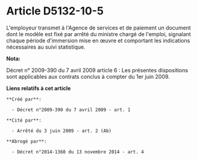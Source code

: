 # Article D5132-10-5

L'employeur transmet à l'Agence de services et de paiement un document dont le modèle est fixé par arrêté du ministre chargé
de l'emploi, signalant chaque période d'immersion mise en œuvre et comportant les indications nécessaires au suivi
statistique.

**Nota:**

Décret n° 2009-390 du 7 avril 2009 article 6 : Les présentes dispositions sont applicables aux contrats conclus à compter du
1er juin 2009.

**Liens relatifs à cet article**

	**Créé par**:

	  - Décret n°2009-390 du 7 avril 2009 - art. 1

	**Cité par**:

	  - Arrêté du 3 juin 2009 - art. 2 (Ab)

	**Abrogé par**:

	  - Décret n°2014-1360 du 13 novembre 2014 - art. 4
